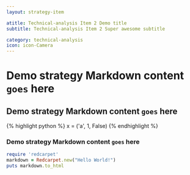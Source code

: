 ```yaml
---
layout: strategy-item

atitle: Technical-analysis Item 2 Demo title 
subtitle: Technical-analysis Item 2 Super awesome subtitle

category: technical-analysis
icon: icon-Camera
---
```


# Demo strategy Markdown content `goes` here
## Demo strategy Markdown content `goes` here

{% highlight python %}
x = ('a', 1, False)
{% endhighlight %}

### Demo strategy Markdown content `goes` here

```ruby
require 'redcarpet'
markdown = Redcarpet.new("Hello World!")
puts markdown.to_html
```